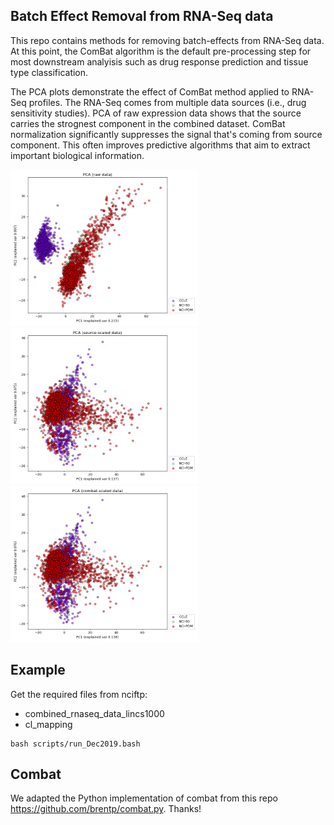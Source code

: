 ## Batch Effect Removal from RNA-Seq data
This repo contains methods for removing batch-effects from RNA-Seq data.
At this point, the ComBat algorithm is the default pre-processing step for most downstream analyisis such as drug response prediction and tissue type classification.

The PCA plots demonstrate the effect of ComBat method applied to RNA-Seq profiles. 
The RNA-Seq comes from multiple data sources (i.e., drug sensitivity studies).
PCA of raw expression data shows that the source carries the strognest component in the combined dataset.
ComBat normalization significantly suppresses the signal that's coming from source component.
This often improves predictive algorithms that aim to extract important biological information.

<!---
Data Before Dec 2019
<p float="left">
  <img src="README/Dec2019/pca_raw.png" width="300" height="300">
  <img src="README/Dec2019/pca_src_scale.png" width="300" height="300">
  <img src="README/Dec2019/pca_combat.png" width="300" height="300">
</p>
--->

<!--- Data Since Dec 2020 --->
<p float="left">
  <img src="README/Dec2019/pca_raw.png" width="300" height="250">
  <img src="README/Dec2019/pca_src_scale.png" width="300" height="250">
  <img src="README/Dec2019/pca_combat.png" width="300" height="250">
</p>

## Example
Get the required files from nciftp:
- combined_rnaseq_data_lincs1000
- cl_mapping
```shell
bash scripts/run_Dec2019.bash
```

## Combat
We adapted the Python implementation of combat from this repo https://github.com/brentp/combat.py. Thanks!

